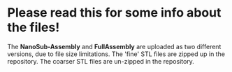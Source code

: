 # Please read this for some info about the files!
The **NanoSub-Assembly** and **FullAssembly** are uploaded as two different versions, due to file size limitations. The 'fine' STL files are zipped up in the repository. The coarser STL files are un-zipped in the repository.
